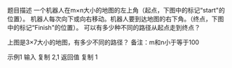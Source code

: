 题目描述
一个机器人在m×n大小的地图的左上角（起点，下图中的标记“start"的位置）。
机器人每次向下或向右移动。机器人要到达地图的右下角。（终点，下图中的标记“Finish"的位置）。
可以有多少种不同的路径从起点走到终点？


上图是3×7大小的地图，有多少不同的路径？
备注：m和n小于等于100

示例1
输入
复制
2,1
返回值
复制
1